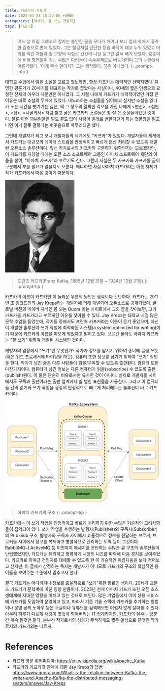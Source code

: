 ```yaml
---
title: 카프카와 카프카
date: 2023-04-23 15:29:00 +0900
categories: [에세이, 글 쓰는 개발자]
tags: [카프카]
---
```


> 어느 날 아침 그레고르 잠자는 불안한 꿈을 꾸다가 깨어나 보니 침대 속에서 흉측한 갑충으로 변해 있었다. 그는 철갑처럼 단단한 등을 바닥에 대고 누워 있었고 머리를 약간 쳐들자 활 모양의 각질로 칸칸이 나뉜 둥그런 갈색 배가 보였다. 몸뚱이에 비해 형편없이 가는 수많은 다리들이 속수무책으로 버둥거리며 그의 눈앞에서 어른거렸다. '이게 무슨 일이지?' 그는 생각했다. 꿈은 아니었다.
{: .prompt-info }

대학교 수업에서 읽을 소설을 고르고 있노라면, 항상 카프카는 매력적인 선택지였다. 유명한 평론가가 20세기를 대표하는 작가로 꼽았다는 사실이나, 40세의 짧은 인생으로 요절한 천재의 아우라 때문만은 아니었다. 그 시절 나에게 카프카가 매력적이었던 가장 큰 이유는 바로 소설의 두께에 있었다. 내노라하는 소설들을 읽어보고 싶지만 소설을 읽다가 노는 시간을 뺏기기는 싫은, 딱 그 정도의 얄팍한 각오을 가진 나에게 \<변신\>, \<심판\>, \<성\>, \<시골의사\> 처럼 짧고 굵은 카프카의 소설들은 참 잘 쓴 소설들이었던 것이다. 물론 이런 꾀부림들은 밑도 끝도 없이 사람이 벌레로 변한다던가 하는 첫문장을 읽고 나면 이거 잘못 걸렸다는 헛웃음으로 마무리되곤 했다.

그런데 개발자가 되고 보니 개발자들의 세계에도 "카프카"가 있었다. 개발자들의 세계에서 카프카는 대규모의 데이터 스트림을 안정적이고 빠르게 분산 처리할 수 있도록 개발된 오픈소스 솔루션이다. 앞선 작가로서의 카프카와 구분하기 위함인지는 모르겠지만, 이 카프카를 지칭할 때에는 오픈 소스 소프트웨어 그룹인 아파치 소프트웨어 재단의 이름을 붙여, "아파치 카프카"라 부르기도 한다. 그런데 사실은 두 카프카와 카프카를 굳이 구분해서 부를 필요가 없을지도 모른다. 왜냐하면 사실 아파치 카프카라는 이름 자체가 작가 카프카에서 따온 것이기 때문이다.

![](/assets/img/kafka-writer.jpg)

> 프란츠 카프카(Franz Kafka, 1885년 12월 31일 ~ 1924년 12월 31일)
{: .prompt-tip }

카프카의 이름이 카프카인 이 놀라운 우연의 원인은 생각보다 간단하다. 카프카는 2011년 초 링크드인의 Jay Kreps라는 개발자에 의해 개발되어 오픈소스로 공개되었다. 글로벌 버전의 네이버 지식인 쯤 되는 Quora 라는 사이트에서 그의 글을 찾아보면, 그가 카프카를 카프카라고 부르게된 이유를 찾아볼 수 있다. Jay Kreps는 대학교 시절 많은 문학 수업을 들었는데, 작가들 중에서도 프란츠 카프카라는 이름이 듣기 좋았으며, 자신이 개발한 솔루션이 쓰기 작업에 최적화된 시스템(a system optimized for writing)이기 때문에 카프카의 이름을 따오게 되었다고 밝히고 있다. 모르긴 몰라도 아파치 카프카는 "잘 쓰기" 위하여 개발된 시스템인 것이다. 

개발자의 입장에서 "쓰기"란 무엇인가? 작가가 정보를 남기기 위하여 종이에 글을 쓰듯(혹은 워드 프로세서에 타이핑을 하듯), 컴퓨터 또한 정보를 남기기 위하여 "쓰기" 작업을 한다. 작가가 남긴 글은 다른 사람들이 읽을/구독할 수 있도록 출판된다. 컴퓨터 또한 마찬가지이다. 컴퓨터가 남긴 정보는 다른 컴퓨터가 읽을(subscribe) 수 있도록 출판(publish)된다. 이 둘은 단순히 비유로서만 유사한 것이 아니다. 실제로 개발자들 사이에서도 구독과 출판이라는 출판 업계에서 쓸 법한 표현들을 사용한다. 그리고 이 컴퓨터들 간의 읽기와 쓰기 작업을 굉장히 안정적으로 빠르게 처리해주는 솔루션이 바로 카프카이다. 

![](/assets/img/apache-kafka.png)

> 아파치 카프카의 구조
{: .prompt-tip }

카프카에는 이 쓰기 작업을 안정적이고 빠르게 처리하기 위한 수많은 기술적인 고려사항들이 집약되어 있다. 쓰기 작업을 수행하는 발행자(Publisher)와 구독자(Subscriber)의 Pub-Sub 구조, 발행자와 구독자 사이에서 효율적으로 정보를 전달하는 브로커, 브로커들 사이에서 정보를 복제하고 병렬적으로 관리하는 토픽 등이 그것이다. RabbitMQ나 ActiveMQ 등 이전까지 메세지를 운반하는 수많은 큐 구조의 솔루션들이 난립했었지만, 카프카는 유려하고 정확하게 시장의 니즈를 파악해 다음 경지를 보여주었다. 카프카로 하여금 전임자를 대체할 수 있도록 한 이 기술적인 아름다움을 보다 적어보고 싶지만, 이 글에서 상정하는 독자는 개발자가 아니므로 카프카의 구조와 핵심적인 용어들을 보여주는 수준에서 멈추고자 한다.

결국 카프카는 어디까지나 정보를 효율적으로 "쓰기"위한 통로인 셈이다. 20세기 프란츠 카프카가 문학계에 미친 영향 만큼이나, 2023년 현재 아파치 카프카 또한 오픈 소스 생태계에 지대한 영향을 미치고 있는 것으로 보인다. 많은 기업들에서 이미 상용 서비스에 카프카를 도입하여 운영하고 있고, 따라서 기존 기술 스택에 카프카를 추가하는 방법이나 운영 상의 노하우 등은 구글이나 유튜브를 검색해보면 어렵지 않게 살펴볼 수 있다. 아무리 하루가 다르게 새것이 옛것이 되어버리는 IT 업계라지만, 카프카의 질주는 당분간 계속 될것만 같다. 눈부신 작가로서의 성과가 무색하게도 짧은 일생으로 끝맺은 작가로서의 카프카와는 다르게. 
 
# References
- 카프카 영문 위키피디아: https://en.wikipedia.org/wiki/Apache_Kafka
- 카프카와 카프카의 관계에 대한 Jay Kreps의 답변: https://www.quora.com/What-is-the-relation-between-Kafka-the-writer-and-Apache-Kafka-the-distributed-messaging-system/answer/Jay-Kreps